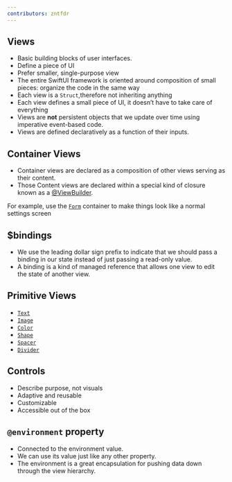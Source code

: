 ```yaml
---
contributors: zntfdr
---
```


## Views

- Basic building blocks of user interfaces.
- Define a piece of UI
- Prefer smaller, single-purpose view
- The entire SwiftUI framework is oriented around composition of small pieces: organize the code in the same way
- Each view is a `Struct`,therefore not inheriting anything
- Each view defines a small piece of UI, it doesn’t have to take care of everything
- Views are **not** persistent objects that we update over time using imperative event-based code.
- Views are defined declaratively as a function of their inputs.

## Container Views

- Container views are declared as a composition of other views serving as their content.
- Those Content views are declared within a special kind of closure known as a [@ViewBuilder][vbDoc].

For example, use the [`Form`][FormDoc] container  to make things look like a normal settings screen

## $bindings

- We use the leading dollar sign prefix to indicate that we should pass a binding in our state instead of just passing a read-only value. 
- A binding is a kind of managed reference that allows one view to edit the state of another view.

## Primitive Views

- [`Text`][TextDoc]
- [`Image`][ImageDoc]
- [`Color`][ColorDoc]
- [`Shape`][ShapeDoc]
- [`Spacer`][SpacerDoc]
- [`Divider`][DividerDoc]

## Controls

- Describe purpose, not visuals
- Adaptive and reusable 
- Customizable
- Accessible out of the box

## `@environment` property

- Connected to the environment value. 
- We can use its value just like any other property. 
- The environment is a great encapsulation for pushing data down through the view hierarchy.

[vbDoc]: https://developer.apple.com/documentation/swiftui/viewbuilder
[TextDoc]: https://developer.apple.com/documentation/swiftui/text
[ImageDoc]: https://developer.apple.com/documentation/swiftui/image
[ColorDoc]: https://developer.apple.com/documentation/swiftui/color
[ShapeDoc]: https://developer.apple.com/documentation/swiftui/shape
[SpacerDoc]: https://developer.apple.com/documentation/swiftui/spacer
[DividerDoc]: https://developer.apple.com/documentation/swiftui/divider
[FormDoc]: https://developer.apple.com/documentation/swiftui/form
